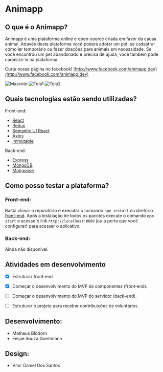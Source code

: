 # Animapp

## O que é o Animapp?

Animapp é uma plataforma online e open-source criada em favor da causa animal. Através desta plataforma você poderá adotar um pet, se cadastrar como lar temporário ou fazer doações para animais em necessidade. Se você encontrou um pet abandonado e precisa de ajuda, você também pode cadastrá-lo na plataforma.

Curta nossa página no facebook! [http://www.facebook.com/animapp.dev](http://www.facebook.com/animapp.dev)

![Mascote](http://i.imgur.com/HYRreHI.png)
![Tela1](http://i.imgur.com/GskS6NH.png)
![Tela2](http://i.imgur.com/XDa192l.png)

## Quais tecnologias estão sendo utilizadas?

Front-end:
* [React](https://facebook.github.io/react/)
* [Redux](http://redux.js.org/)
* [Semantic UI React](http://react.semantic-ui.com)
* [Axios](https://github.com/mzabriskie/axios)
* [Immutable](https://facebook.github.io/immutable-js/)

Back-end:
* [Express](http://expressjs.com)
* [MongoDB](https://www.mongodb.com/)
* [Mongoose](http://mongoosejs.com/)

## Como posso testar a plataforma?

### Front-end:

Basta clonar o repositório e executar o comando `npm install` no diretório [front-end](https://github.com/mblodorn/animapp/tree/dev/front-end). Após a instalação de todos os pacotes execute o comando `npm start` e acesse o link `http://localhost:8080` (ou a porta que você configurar) para acessar o aplicativo.

### Back-end:

Ainda não disponível.

## Atividades em desenvolvimento

- [x] Estruturar front-end
- [x] Começar o desenvolvimento do MVP de componentes (front-end).
- [ ] Começar o desenvolvimento do MVP do servidor (back-end).
- [ ] Estruturar o projeto para receber contribuições de voluntários.


## Desenvolvimento:
* Matheus Blödorn
* Felipe Souza Goertmann

## Design:
* Vitor Daniel Dos Santos
